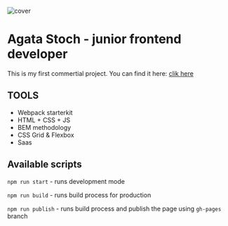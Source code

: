 ![cover](https://AgtaS23.github.io/scientist-website-commertial-project/cover-github-1.png)

# Agata Stoch - junior frontend developer

This is my first commertial project. You can find it here: [clik here](http://home.agh.edu.pl/~pstoch/)

## TOOLS

- Webpack starterkit
- HTML + CSS + JS
- BEM methodology
- CSS Grid & Flexbox
- Saas

## Available scripts

`npm run start` - runs development mode

`npm run build` - runs build process for production

`npm run publish` - runs build process and publish the page using `gh-pages` branch
